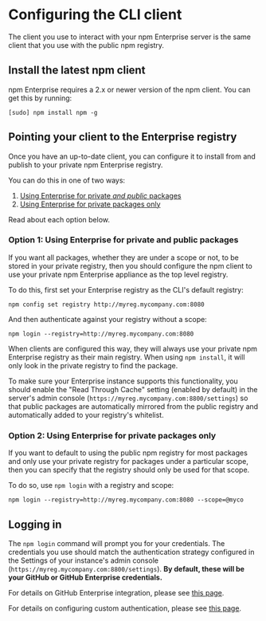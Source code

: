 # Configuring the CLI client

The client you use to interact with your npm Enterprise server is the same client
that you use with the public npm registry.

## Install the latest npm client

npm Enterprise requires a 2.x or newer version of the npm client. You can get this
by running:

```
[sudo] npm install npm -g
 ```

<a name="pointing-your-client-to-the-registry"></a>
## Pointing your client to the Enterprise registry

Once you have an up-to-date client, you can configure it to install from and
publish to your private npm Enterprise registry.

You can do this in one of two ways:

1. [Using Enterprise for private _and public_ packages](#using-your-private-registry-for-all-packages)
2. [Using Enterprise for private packages only](#using-your-private-registry-for-your-scoped-packages)

Read about each option below.

<a name="using-your-private-registry-for-all-packages"></a>
### Option 1: Using Enterprise for private and public packages

If you want all packages, whether they are under a scope or not, to be stored in
your private registry, then you should configure the npm client to use your
private npm Enterprise appliance as the top level registry.

To do this, first set your Enterprise registry as the CLI's default registry:

```
npm config set registry http://myreg.mycompany.com:8080
```

And then authenticate against your registry without a scope:

```
npm login --registry=http://myreg.mycompany.com:8080
```

When clients are configured this way, they will always use your private npm
Enterprise registry as their main registry. When using `npm install`, it will only
look in the private registry to find the package.

To make sure your Enterprise instance supports this functionality, you should
enable the "Read Through Cache" setting (enabled by default) in the server's
admin console (`https://myreg.mycompany.com:8800/settings`) so that public
packages are automatically mirrored from the public registry and automatically
added to your registry's whitelist.

<a name="using-your-private-registry-for-your-scoped-packages"></a>
### Option 2: Using Enterprise for private packages only

If you want to default to using the public npm registry for most packages and
only use your private registry for packages under a particular scope, then you
can specify that the registry should only be used for that scope.

To do so, use `npm login` with a registry and scope:

```
npm login --registry=http://myreg.mycompany.com:8080 --scope=@myco
```

## Logging in

The `npm login` command will prompt you for your credentials. The credentials
you use should match the authentication strategy configured in the Settings of
your instance's admin console (`https://myreg.mycompany.com:8800/settings`).
**By default, these will be your GitHub or GitHub Enterprise credentials.**

For details on GitHub Enterprise integration, please see
[this page](/enterprise/github).

For details on configuring custom authentication, please see
[this page](/enterprise/custom-authentication).
